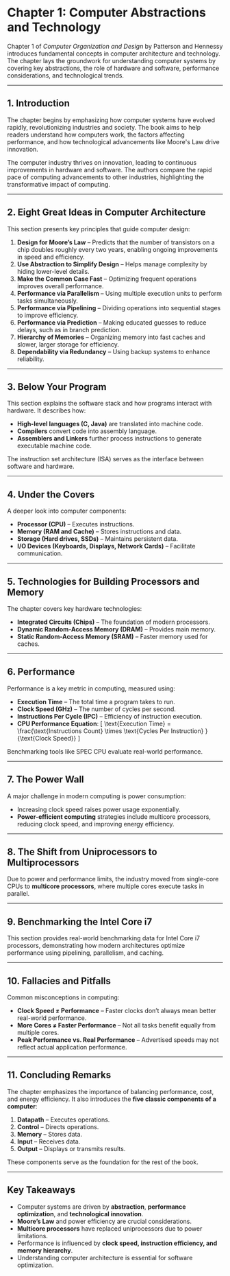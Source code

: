 # **Chapter 1: Computer Abstractions and Technology**

Chapter 1 of *Computer Organization and Design* by Patterson and Hennessy introduces fundamental concepts in computer architecture and technology. 
The chapter lays the groundwork for understanding computer systems by covering key abstractions, the role of hardware and software, performance considerations, and technological trends.

---

## **1. Introduction**
The chapter begins by emphasizing how computer systems have evolved rapidly, revolutionizing industries and society. 
The book aims to help readers understand how computers work, the factors affecting performance, and how technological advancements like Moore's Law drive innovation.

The computer industry thrives on innovation, leading to continuous improvements in hardware and software. 
The authors compare the rapid pace of computing advancements to other industries, highlighting the transformative impact of computing.

---

## **2. Eight Great Ideas in Computer Architecture**
This section presents key principles that guide computer design:
1. **Design for Moore’s Law** – Predicts that the number of transistors on a chip doubles roughly every two years, enabling ongoing improvements in speed and efficiency.
2. **Use Abstraction to Simplify Design** – Helps manage complexity by hiding lower-level details.
3. **Make the Common Case Fast** – Optimizing frequent operations improves overall performance.
4. **Performance via Parallelism** – Using multiple execution units to perform tasks simultaneously.
5. **Performance via Pipelining** – Dividing operations into sequential stages to improve efficiency.
6. **Performance via Prediction** – Making educated guesses to reduce delays, such as in branch prediction.
7. **Hierarchy of Memories** – Organizing memory into fast caches and slower, larger storage for efficiency.
8. **Dependability via Redundancy** – Using backup systems to enhance reliability.

---

## **3. Below Your Program**
This section explains the software stack and how programs interact with hardware. It describes how:
- **High-level languages (C, Java)** are translated into machine code.
- **Compilers** convert code into assembly language.
- **Assemblers and Linkers** further process instructions to generate executable machine code.

The instruction set architecture (ISA) serves as the interface between software and hardware.

---

## **4. Under the Covers**
A deeper look into computer components:
- **Processor (CPU)** – Executes instructions.
- **Memory (RAM and Cache)** – Stores instructions and data.
- **Storage (Hard drives, SSDs)** – Maintains persistent data.
- **I/O Devices (Keyboards, Displays, Network Cards)** – Facilitate communication.

---

## **5. Technologies for Building Processors and Memory**
The chapter covers key hardware technologies:
- **Integrated Circuits (Chips)** – The foundation of modern processors.
- **Dynamic Random-Access Memory (DRAM)** – Provides main memory.
- **Static Random-Access Memory (SRAM)** – Faster memory used for caches.

---

## **6. Performance**
Performance is a key metric in computing, measured using:
- **Execution Time** – The total time a program takes to run.
- **Clock Speed (GHz)** – The number of cycles per second.
- **Instructions Per Cycle (IPC)** – Efficiency of instruction execution.
- **CPU Performance Equation**: 
  \[
  \text{Execution Time} = \frac{\text{Instructions Count} \times \text{Cycles Per Instruction} }{\text{Clock Speed}}
  \]
  
Benchmarking tools like SPEC CPU evaluate real-world performance.

---

## **7. The Power Wall**
A major challenge in modern computing is power consumption:
- Increasing clock speed raises power usage exponentially.
- **Power-efficient computing** strategies include multicore processors, reducing clock speed, and improving energy efficiency.

---

## **8. The Shift from Uniprocessors to Multiprocessors**
Due to power and performance limits, the industry moved from single-core CPUs to **multicore processors**, where multiple cores execute tasks in parallel.

---

## **9. Benchmarking the Intel Core i7**
This section provides real-world benchmarking data for Intel Core i7 processors, demonstrating how modern architectures optimize performance using pipelining, parallelism, and caching.

---

## **10. Fallacies and Pitfalls**
Common misconceptions in computing:
- **Clock Speed ≠ Performance** – Faster clocks don’t always mean better real-world performance.
- **More Cores ≠ Faster Performance** – Not all tasks benefit equally from multiple cores.
- **Peak Performance vs. Real Performance** – Advertised speeds may not reflect actual application performance.

---

## **11. Concluding Remarks**
The chapter emphasizes the importance of balancing performance, cost, and energy efficiency. It also introduces the **five classic components of a computer**:
1. **Datapath** – Executes operations.
2. **Control** – Directs operations.
3. **Memory** – Stores data.
4. **Input** – Receives data.
5. **Output** – Displays or transmits results.

These components serve as the foundation for the rest of the book.

---

## **Key Takeaways**
- Computer systems are driven by **abstraction**, **performance optimization**, and **technological innovation**.
- **Moore’s Law** and power efficiency are crucial considerations.
- **Multicore processors** have replaced uniprocessors due to power limitations.
- Performance is influenced by **clock speed, instruction efficiency, and memory hierarchy**.
- Understanding computer architecture is essential for software optimization.
